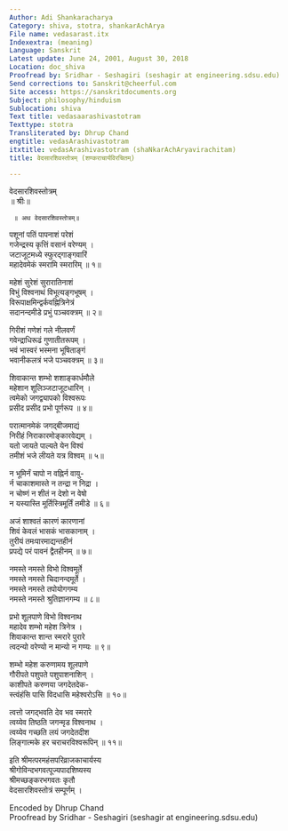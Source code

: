 ```yaml
---
Author: Adi Shankaracharya
Category: shiva, stotra, shankarAchArya
File name: vedasarast.itx
Indexextra: (meaning)
Language: Sanskrit
Latest update: June 24, 2001, August 30, 2018
Location: doc_shiva
Proofread by: Sridhar - Seshagiri (seshagir at engineering.sdsu.edu)
Send corrections to: Sanskrit@cheerful.com
Site access: https://sanskritdocuments.org
Subject: philosophy/hinduism
Sublocation: shiva
Text title: vedasaarashivastotram
Texttype: stotra
Transliterated by: Dhrup Chand
engtitle: vedasArashivastotram
itxtitle: vedasArashivastotram (shaNkarAchAryavirachitam)
title: वेदसारशिवस्तोत्रम् (शण्कराचार्यविरचितम्)

---
```

  
 वेदसारशिवस्तोत्रम्   
               ॥ श्रीः॥  
  
     ॥ अथ वेदसारशिवस्तोत्रम्॥  
  
पशूनां पतिं पापनाशं परेशं  
     गजेन्द्रस्य कृत्तिं वसानं वरेण्यम् ।  
जटाजूटमध्ये स्फुरद्गाङ्गवारिं  
     महादेवमेकं स्मरामि स्मरारिम् ॥ १॥  
  
महेशं सुरेशं सुरारातिनाशं  
     विभुं विश्वनाथं विभूत्यङ्गभूषम् ।  
विरूपाक्षमिन्द्वर्कवह्नित्रिनेत्रं  
     सदानन्दमीडे प्रभुं पञ्चवक्त्रम् ॥ २॥  
  
गिरीशं गणेशं गले नीलवर्णं  
     गवेन्द्राधिरूढं गुणातीतरूपम् ।  
भवं भास्वरं भस्मना भूषिताङ्गं  
     भवानीकलत्रं भजे पञ्चवक्त्रम् ॥ ३॥  
  
शिवाकान्त शम्भो शशाङ्कार्धमौले  
     महेशान शूलिञ्जटाजूटधारिन् ।  
त्वमेको जगद्व्यापको विश्वरूपः  
     प्रसीद प्रसीद प्रभो पूर्णरूप ॥ ४॥  
  
परात्मानमेकं जगद्बीजमाद्यं  
     निरीहं निराकारमोङ्कारवेद्यम् ।  
यतो जायते पाल्यते येन विश्वं  
     तमीशं भजे लीयते यत्र विश्वम् ॥ ५॥  
  
न भूमिर्नं चापो न वह्निर्न वायु-  
     र्न चाकाशमास्ते न तन्द्रा न निद्रा ।  
न चोष्णं न शीतं न देशो न वेषो  
     न यस्यास्ति मूर्तिस्त्रिमूर्तिं तमीडे ॥ ६॥  
  
अजं शाश्वतं कारणं कारणानां  
     शिवं केवलं भासकं भासकानाम् ।  
तुरीयं तमःपारमाद्यन्तहीनं  
     प्रपद्ये परं पावनं द्वैतहीनम् ॥ ७॥  
  
नमस्ते नमस्ते विभो विश्वमूर्ते  
     नमस्ते नमस्ते चिदानन्दमूर्ते ।  
नमस्ते नमस्ते तपोयोगगम्य  
     नमस्ते नमस्ते श्रुतिज्ञानगम्य ॥ ८॥  
  
प्रभो शूलपाणे विभो विश्वनाथ  
     महादेव शम्भो महेश त्रिनेत्र ।  
शिवाकान्त शान्त स्मरारे पुरारे  
     त्वदन्यो वरेण्यो न मान्यो न गण्यः ॥ ९॥  
  
शम्भो महेश करुणामय शूलपाणे  
     गौरीपते पशुपते पशुपाशनाशिन् ।  
काशीपते करुणया जगदेतदेक-  
     स्त्वंहंसि पासि विदधासि महेश्वरोऽसि ॥ १०॥  
  
त्वत्तो जगद्भवति देव भव स्मरारे  
     त्वय्येव तिष्ठति जगन्मृड विश्वनाथ ।  
त्वय्येव गच्छति लयं जगदेतदीश  
     लिङ्गात्मके हर चराचरविश्वरूपिन् ॥ ११॥  
  
इति श्रीमत्परमहंसपरिव्राजकाचार्यस्य  
श्रीगोविन्दभगवत्पूज्यपादशिष्यस्य  
श्रीमच्छङ्करभगवतः कृतौ  
वेदसारशिवस्तोत्रं सम्पूर्णम् ।  
  
Encoded by Dhrup Chand  
Proofread by Sridhar - Seshagiri (seshagir at engineering.sdsu.edu)  
  
